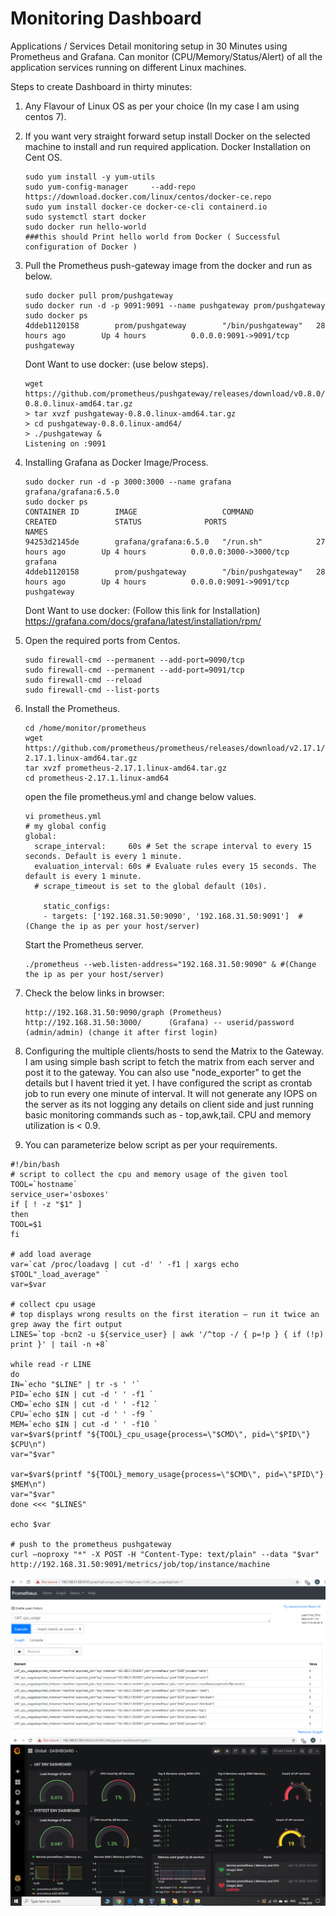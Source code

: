 # Monitoring Dashboard
Applications / Services Detail monitoring setup in 30 Minutes using Prometheus and Grafana. Can monitor (CPU/Memory/Status/Alert) of all the application services running on different Linux machines.

Steps to create Dashboard in thirty minutes:
1. Any Flavour of Linux OS as per your choice (In my case I am using centos 7).

2. If you want very straight forward setup install Docker on the selected machine to install and run required application.
   Docker Installation on Cent OS.
   ```
   sudo yum install -y yum-utils
   sudo yum-config-manager     --add-repo     https://download.docker.com/linux/centos/docker-ce.repo
   sudo yum install docker-ce docker-ce-cli containerd.io
   sudo systemctl start docker
   sudo docker run hello-world 
   ###this should Print hello world from Docker ( Successful configuration of Docker )
   ```
   
3. Pull the Prometheus push-gateway image from the docker and run as below.
   ```
   sudo docker pull prom/pushgateway
   sudo docker run -d -p 9091:9091 --name pushgateway prom/pushgateway
   sudo docker ps
   4ddeb1120158        prom/pushgateway        "/bin/pushgateway"   28 hours ago        Up 4 hours          0.0.0.0:9091->9091/tcp   pushgateway
   ```
   Dont Want to use docker: (use below steps).
   ```
   wget https://github.com/prometheus/pushgateway/releases/download/v0.8.0/pushgateway-0.8.0.linux-amd64.tar.gz
   > tar xvzf pushgateway-0.8.0.linux-amd64.tar.gz
   > cd pushgateway-0.8.0.linux-amd64/   
   > ./pushgateway &
   Listening on :9091   
   ```

4. Installing Grafana as Docker Image/Process.
   ``` 
   sudo docker run -d -p 3000:3000 --name grafana grafana/grafana:6.5.0
   sudo docker ps
   CONTAINER ID        IMAGE                   COMMAND              CREATED             STATUS              PORTS                    NAMES
   94253d2145de        grafana/grafana:6.5.0   "/run.sh"            27 hours ago        Up 4 hours          0.0.0.0:3000->3000/tcp   grafana
   4ddeb1120158        prom/pushgateway        "/bin/pushgateway"   28 hours ago        Up 4 hours          0.0.0.0:9091->9091/tcp   pushgateway
   ```
   Dont Want to use docker: (Follow this link for Installation) 
   https://grafana.com/docs/grafana/latest/installation/rpm/

5. Open the required ports from Centos. 
   ```    
   sudo firewall-cmd --permanent --add-port=9090/tcp
   sudo firewall-cmd --permanent --add-port=9091/tcp
   sudo firewall-cmd --reload
   sudo firewall-cmd --list-ports
   ```
 
6. Install the Prometheus.
   ```
   cd /home/monitor/prometheus   
   wget https://github.com/prometheus/prometheus/releases/download/v2.17.1/prometheus-2.17.1.linux-amd64.tar.gz
   tar xvzf prometheus-2.17.1.linux-amd64.tar.gz
   cd prometheus-2.17.1.linux-amd64
   ```
   open the file prometheus.yml and change below values.
   ```
   vi prometheus.yml
   # my global config
   global:
     scrape_interval:     60s # Set the scrape interval to every 15 seconds. Default is every 1 minute.
     evaluation_interval: 60s # Evaluate rules every 15 seconds. The default is every 1 minute.
     # scrape_timeout is set to the global default (10s).
     
       static_configs:
       - targets: ['192.168.31.50:9090', '192.168.31.50:9091']  #(Change the ip as per your host/server)
   ```
    Start the Prometheus server.   
   ```     
   ./prometheus --web.listen-address="192.168.31.50:9090" & #(Change the ip as per your host/server)
   ```

7. Check the below links in browser: 
   ```    
   http://192.168.31.50:9090/graph (Prometheus)
   http://192.168.31.50:3000/      (Grafana) -- userid/password (admin/admin) (change it after first login)
   ```
8. Configuring the multiple clients/hosts to send the Matrix to the Gateway.
   I am using simple bash script to fetch the matrix from each server and post it to the gateway. You can also use "node_exporter" to get the details but I havent tried it yet. 
   I have configured the script as crontab job to run every one minute of interval.
   It will not generate any IOPS on the server as its not logging any details on client side and just running basic monitoring commands such as - top,awk,tail.
   CPU and memory utilization is < 0.9.
   
9. You can parameterize below script as per your requirements.
```
#!/bin/bash
# script to collect the cpu and memory usage of the given tool
TOOL=`hostname`
service_user='osboxes'
if [ ! -z "$1" ]
then
TOOL=$1
fi

# add load average
var=`cat /proc/loadavg | cut -d' ' -f1 | xargs echo $TOOL"_load_average" `
var=$var

# collect cpu usage
# top displays wrong results on the first iteration – run it twice an grep away the firt output
LINES=`top -bcn2 -u ${service_user} | awk '/^top -/ { p=!p } { if (!p) print }' | tail -n +8`

while read -r LINE
do
IN=`echo "$LINE" | tr -s ' '`
PID=`echo $IN | cut -d ' ' -f1 `
CMD=`echo $IN | cut -d ' ' -f12 `
CPU=`echo $IN | cut -d ' ' -f9 `
MEM=`echo $IN | cut -d ' ' -f10 `
var=$var$(printf "${TOOL}_cpu_usage{process=\"$CMD\", pid=\"$PID\"} $CPU\n")
var="$var"

var=$var$(printf "${TOOL}_memory_usage{process=\"$CMD\", pid=\"$PID\"} $MEM\n")
var="$var"
done <<< "$LINES"

echo $var

# push to the prometheus pushgateway
curl –noproxy "*" -X POST -H "Content-Type: text/plain" --data "$var" http://192.168.31.50:9091/metrics/job/top/instance/machine
```

![](images/dashboard1.PNG)
![](images/dashboard2.PNG)
